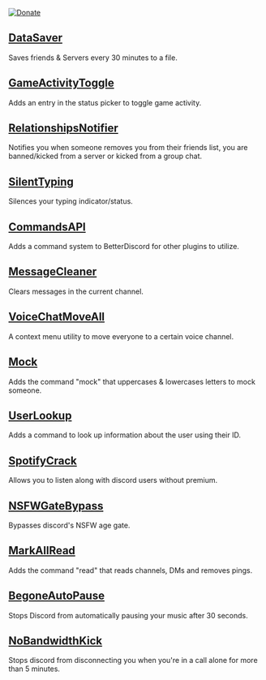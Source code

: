 [![Donate](https://img.shields.io/badge/Donate-PayPal-blue.svg)](https://www.paypal.me/eternal404)
## [DataSaver](https://github.com/slow/better-discord-plugins/tree/master/DataSaver "DataSaver")
Saves friends & Servers every 30 minutes to a file.

## [GameActivityToggle](https://github.com/slow/better-discord-plugins/tree/master/GameActivityToggle "GameActivityToggle")
Adds an entry in the status picker to toggle game activity.

## [RelationshipsNotifier](https://github.com/slow/better-discord-plugins/tree/master/RelationshipsNotifier "RelationshipsNotifier")
Notifies you when someone removes you from their friends list, you are banned/kicked from a server or kicked from a group chat.

## [SilentTyping](https://github.com/slow/better-discord-plugins/tree/master/SilentTyping "SilentTyping")
Silences your typing indicator/status.

## [CommandsAPI](https://github.com/slow/better-discord-plugins/tree/master/CommandsAPI "CommandsAPI")
Adds a command system to BetterDiscord for other plugins to utilize.

## [MessageCleaner](https://github.com/slow/better-discord-plugins/tree/master/MessageCleaner "MessageCleaner")
Clears messages in the current channel.

## [VoiceChatMoveAll](https://github.com/slow/better-discord-plugins/tree/master/VoiceChatMoveAll "VoiceChatMoveAll")
A context menu utility to move everyone to a certain voice channel.

## [Mock](https://github.com/slow/better-discord-plugins/tree/master/Mock "Mock")
Adds the command "mock" that uppercases & lowercases letters to mock someone.

## [UserLookup](https://github.com/slow/better-discord-plugins/tree/master/UserLookup "UserLookup")
Adds a command to look up information about the user using their ID.

## [SpotifyCrack](https://github.com/slow/better-discord-plugins/tree/master/SpotifyCrack "SpotifyCrack")
Allows you to listen along with discord users without premium.

## [NSFWGateBypass](https://github.com/slow/better-discord-plugins/tree/master/NSFWGateBypass "NSFWGateBypass")
Bypasses discord's NSFW age gate.

## [MarkAllRead](https://github.com/slow/better-discord-plugins/tree/master/MarkAllRead "MarkAllRead")
Adds the command "read" that reads channels, DMs and removes pings.

## [BegoneAutoPause](https://github.com/slow/better-discord-plugins/tree/master/BegoneAutoPause "BegoneAutoPause")
Stops Discord from automatically pausing your music after 30 seconds.

## [NoBandwidthKick](https://github.com/slow/better-discord-plugins/tree/master/NoBandwidthKick "NoBandwidthKick")
Stops discord from disconnecting you when you're in a call alone for more than 5 minutes.